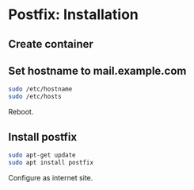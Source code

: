 # Postfix: Installation
## Create container
## Set hostname to mail.example.com
```sh
sudo /etc/hostname
sudo /etc/hosts
```
Reboot.
## Install postfix
```sh
sudo apt-get update
sudo apt install postfix
```
Configure as internet site.
